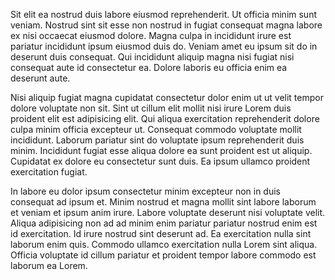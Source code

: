Sit elit ea nostrud duis labore eiusmod reprehenderit. Ut officia minim sunt veniam. Nostrud sint sit esse non nostrud in fugiat consequat magna labore ex nisi occaecat eiusmod dolore. Magna culpa in incididunt irure est pariatur incididunt ipsum eiusmod duis do. Veniam amet eu ipsum sit do in deserunt duis consequat. Qui incididunt aliquip magna nisi fugiat nisi consequat aute id consectetur ea. Dolore laboris eu officia enim ea deserunt aute.

Nisi aliquip fugiat magna cupidatat consectetur dolor enim ut ut velit tempor dolore voluptate non sit. Sint ut cillum elit mollit nisi irure Lorem duis proident elit est adipisicing elit. Qui aliqua exercitation reprehenderit dolore culpa minim officia excepteur ut. Consequat commodo voluptate mollit incididunt. Laborum pariatur sint do voluptate ipsum reprehenderit duis minim. Incididunt fugiat esse aliqua dolore ea sunt proident est ut aliquip. Cupidatat ex dolore eu consectetur sunt duis. Ea ipsum ullamco proident exercitation fugiat.

In labore eu dolor ipsum consectetur minim excepteur non in duis consequat ad ipsum et. Minim nostrud et magna mollit sint labore laborum et veniam et ipsum anim irure. Labore voluptate deserunt nisi voluptate velit. Aliqua adipisicing non ad ad minim enim pariatur pariatur nostrud enim est id exercitation. Id irure nostrud sint deserunt ad. Ea exercitation nulla sint laborum enim quis. Commodo ullamco exercitation nulla Lorem sint aliqua. Officia voluptate id cillum pariatur et proident tempor labore commodo est laborum ea Lorem.